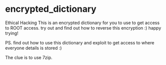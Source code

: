 # encrypted_dictionary
Ethical Hacking
This is an encrypted dictionary for you to use to get access to ROOT access.
try out and find out how to reverse this encryption :)
happy trying!

PS. find out how to use this dictionary and exploit to get access to where everyone details is stored :)

The clue is to use 7zip.
